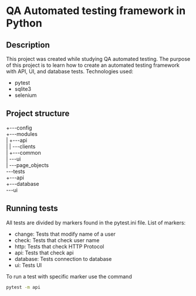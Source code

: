 # QA Automated testing framework in Python

## Description
This project was created while studying QA automated testing. The purpose of this project is to learn how to create an automated testing framework with API, UI, and database tests.
Technologies used:
- pytest
- sqlite3
- selenium
## Project structure
  +---config
 <br/>+---modules
 <br/>|   +---api
 <br/>|   |   \---clients
 <br/>|   +---common
 <br/>|   \---ui
 <br/>|       \---page_objects
 <br/>\---tests
 <br/>    +---api
 <br/>    +---database
 <br/>    \---ui

## Running tests
All tests are divided by markers found in the pytest.ini file.
List of markers:
 - change: Tests that modify name of a user
 - check: Tests that check user name
 - http: Tests that check HTTP Protocol
 -  api: Tests that check api
 -  database: Tests connection to database
 -  ui: Tests UI
   
To run a test with specific marker use the command
```bash
pytest -m api
```
